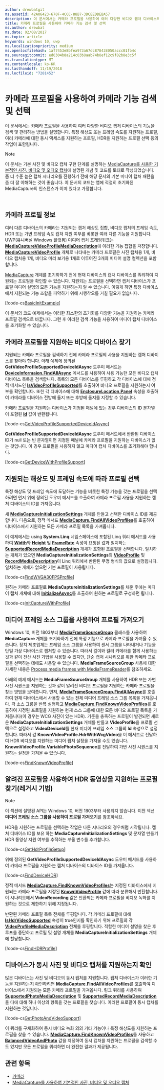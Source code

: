 ```yaml
---
author: drewbatgit
ms.assetid: 42A06423-670F-4CCC-88B7-3DCEEDDEBA57
description: 이 문서에서는 카메라 프로필을 사용하여 여러 다양한 비디오 캡처 디바이스의 기능을 검색 및 관리하는 방법을 설명합니다. 특정 해상도 또는 프레임 속도를 지원하는 프로필, 여러 카메라에 대한 동시 액세스를 지원하는 프로필, HDR을 지원하는 프로필 선택 등의 작업이 포함됩니다.
title: 카메라 프로필을 사용하여 카메라 기능 검색 및 선택
ms.author: drewbat
ms.date: 02/08/2017
ms.topic: article
keywords: windows 10, uwp
ms.localizationpriority: medium
ms.openlocfilehash: 1af7453e8bfea973a67dc878438050accc01fb4c
ms.sourcegitcommit: ed0304b8a214c03b8aab74b8ef12c9f82b8e3c5f
ms.translationtype: MT
ms.contentlocale: ko-KR
ms.lasthandoff: 11/19/2018
ms.locfileid: "7281452"
---
```

# <a name="discover-and-select-camera-capabilities-with-camera-profiles"></a>카메라 프로필을 사용하여 카메라 기능 검색 및 선택



이 문서에서는 카메라 프로필을 사용하여 여러 다양한 비디오 캡처 디바이스의 기능을 검색 및 관리하는 방법을 설명합니다. 특정 해상도 또는 프레임 속도를 지원하는 프로필, 여러 카메라에 대한 동시 액세스를 지원하는 프로필, HDR을 지원하는 프로필 선택 등의 작업이 포함됩니다.

> [!NOTE] 
> 이 문서는 기본 사진 및 비디오 캡처 구현 단계를 설명하는 [MediaCapture를 사용한 기본적인 사진, 비디오 및 오디오 캡처](basic-photo-video-and-audio-capture-with-MediaCapture.md)에 설명된 개념 및 코드를 토대로 작성되었습니다. 좀 더 수준 높은 캡처 시나리오를 진행하기 전에 해당 문서의 기본 미디어 캡처 패턴을 좀 더 잘 이해하는 것이 좋습니다. 이 문서의 코드는 앱에 적절히 초기화된 MediaCapture의 인스턴스가 이미 있다고 가정합니다.

 

## <a name="about-camera-profiles"></a>카메라 프로필 정보

여러 다른 디바이스의 카메라는 지원되는 캡처 해상도 집합, 비디오 캡처의 프레임 속도, HDR 또는 가변 프레임 속도 캡처 지원 여부를 비롯한 여러 다른 기능을 지원합니다. UWP(유니버설 Windows 플랫폼) 미디어 캡처 프레임워크는 [**MediaCaptureVideoProfileMediaDescription**](https://msdn.microsoft.com/library/windows/apps/dn926695)에 이러한 기능 집합을 저장합니다. [**MediaCaptureVideoProfile**](https://msdn.microsoft.com/library/windows/apps/dn926694) 개체로 나타내는 카메라 프로필은 사진 캡처용 1개, 비디오 캡처용 1개, 비디오 미리 보기용 1개로 이루어진 3개의 미디어 설명 컬렉션을 포함합니다.

[MediaCapture](capture-photos-and-video-with-mediacapture.md) 개체를 초기화하기 전에 현재 디바이스의 캡처 디바이스를 쿼리하여 지원되는 프로필을 확인할 수 있습니다. 지원되는 프로필을 선택하면 캡처 디바이스가 프로필 미디어 설명의 모든 기능을 지원하는지 알 수 있습니다. 이렇게 하면 특정 디바이스에서 지원되는 기능 조합을 파악하기 위해 시행착오를 거칠 필요가 없습니다.

[!code-cs[BasicInitExample](./code/BasicMediaCaptureWin10/cs/MainPage.xaml.cs#SnippetBasicInitExample)]

이 문서의 코드 예제에서는 이러한 최소한의 초기화를 다양한 기능을 지원하는 카메라 프로필 검색으로 바꿉니다. 그런 후 이러한 검색 기능을 사용하여 미디어 캡처 디바이스를 초기화할 수 있습니다.

## <a name="find-a-video-device-that-supports-camera-profiles"></a>카메라 프로필을 지원하는 비디오 디바이스 찾기

지원되는 카메라 프로필을 검색하기 전에 카메라 프로필의 사용을 지원하는 캡처 디바이스를 찾아야 합니다. 아래 예제에 정의된 **GetVideoProfileSupportedDeviceIdAsync** 도우미 메서드는[**DeviceInformaion.FindAllAsync**](https://msdn.microsoft.com/library/windows/apps/br225432) 메서드를 사용하여 사용 가능한 모든 비디오 캡처 디바이스 목록을 검색합니다. 목록의 모든 디바이스를 루핑하고 각 디바이스에 대해 정적 메서드인 [**IsVideoProfileSupported**](https://msdn.microsoft.com/library/windows/apps/dn926714)를 호출하여 비디오 프로필을 지원하는지 여부를 확인합니다. 또한 각 디바이스에 대해 [**EnclosureLocation.Panel**](https://msdn.microsoft.com/library/windows/apps/br229906) 속성을 호출하여 카메라를 디바이스 전방에 둘지 또는 후방에 둘지를 지정할 수 있습니다.

카메라 프로필을 지원하는 디바이스가 지정된 패널에 있는 경우 디바이스의 ID 문자열이 포함된 [**Id**](https://msdn.microsoft.com/library/windows/apps/br225437) 값이 반환됩니다.

[!code-cs[GetVideoProfileSupportedDeviceIdAsync](./code/BasicMediaCaptureWin10/cs/MainPage.xaml.cs#SnippetGetVideoProfileSupportedDeviceIdAsync)]

**GetVideoProfileSupportedDeviceIdAsync** 도우미 메서드에서 반환된 디바이스 ID가 null 또는 빈 문자열이면 지정된 패널에 카메라 프로필을 지원하는 디바이스가 없는 것입니다. 이 경우 프로필을 사용하지 않고 미디어 캡처 디바이스를 초기화해야 합니다.

[!code-cs[GetDeviceWithProfileSupport](./code/BasicMediaCaptureWin10/cs/MainPage.xaml.cs#SnippetGetDeviceWithProfileSupport)]

## <a name="select-a-profile-based-on-supported-resolution-and-frame-rate"></a>지원되는 해상도 및 프레임 속도에 따라 프로필 선택

특정 해상도 및 프레임 속도에 도달하는 기능을 비롯한 특정 기능을 갖는 프로필을 선택하려면 먼저 위에 정의된 도우미 메서드를 호출하여 카메라 프로필 사용을 지원하는 캡처 디바이스의 ID를 가져옵니다.

새 [**MediaCaptureInitializationSettings**](https://msdn.microsoft.com/library/windows/apps/br226573) 개체를 만들고 선택한 디바이스 ID를 제공합니다. 다음으로, 정적 메서드 [**MediaCapture.FindAllVideoProfiles**](https://msdn.microsoft.com/library/windows/apps/dn926708)를 호출하여 디바이스에서 지원하는 모든 카메라 프로필 목록을 가져옵니다.

이 예제에서는 using **System.Linq** 네임스페이스에 포함된 Linq 쿼리 메서드를 사용하여 [**Width**](https://msdn.microsoft.com/library/windows/apps/dn926700)와 [**Height**](https://msdn.microsoft.com/library/windows/apps/dn926697) 및 [**FrameRate**](https://msdn.microsoft.com/library/windows/apps/dn926696) 속성이 요청된 값과 일치하는 [**SupportedRecordMediaDescription**](https://msdn.microsoft.com/library/windows/apps/dn926705) 개체가 포함된 프로필을 선택합니다. 일치하는 개체가 있으면 **MediaCaptureInitializationSettings**의 [**VideoProfile**](https://msdn.microsoft.com/library/windows/apps/dn926679) 및 [**RecordMediaDescription**](https://msdn.microsoft.com/library/windows/apps/dn926678)이 Linq 쿼리에서 반환된 무명 형식의 값으로 설정됩니다. 일치하는 개체가 없으면 기본 프로필이 사용됩니다.

[!code-cs[FindWVGA30FPSProfile](./code/BasicMediaCaptureWin10/cs/MainPage.xaml.cs#SnippetFindWVGA30FPSProfile)]

원하는 카메라 프로필로 **MediaCaptureInitializationSettings**를 채운 후에는 미디어 캡처 개체에 대해 [**InitializeAsync**](https://msdn.microsoft.com/library/windows/apps/br226598)를 호출하여 원하는 프로필로 구성하면 됩니다.

[!code-cs[InitCaptureWithProfile](./code/BasicMediaCaptureWin10/cs/MainPage.xaml.cs#SnippetInitCaptureWithProfile)]

## <a name="use-media-frame-source-groups-to-get-profiles"></a>미디어 프레임 소스 그룹을 사용하여 프로필 가져오기

Windows 10, 버전 1803부터 [**MediaFrameSourceGroup**](https://docs.microsoft.com/uwp/api/windows.media.capture.frames.mediaframesourcegroup) 클래스를 사용하여 **MediaCapture** 개체를 초기화하기 전에 특정 기능으로 카메라 프로필을 가져올 수 있습니다. 장치 제조업체는 프레임 소스 그룹을 사용하여 센서 그룹을 나타내거나 기능을 단일 가상 디바이스로 캡처할 수 있습니다. 따라서 깊이와 컬러 카메라를 함께 사용하는 것과 같이 전산 사진 기법을 사용할 수 있지만, 단순 캡처 시나리오를 위한 카메라 프로필을 선택하는 데에도 사용할 수 있습니다. **MediaFrameSourceGroup** 사용에 대한 자세한 내용은 [Process media frames with MediaFrameReader](process-media-frames-with-mediaframereader.md)를 참조하세요.

아래의 예제 메서드는 **MediaFrameSourceGroup** 개체를 사용하여 HDR 또는 가변 사진 시퀀스를 지원하는 것과 같이 알려진 비디오 프로필을 지원하는 카메라 프로필을 찾는 방법을 보여줍니다. 먼저, [**MediaFrameSourceGroup.FindAllAsync**](https://msdn.microsoft.com/library/windows/apps/Windows.Media.Capture.Frames.MediaFrameSourceGroup.FindAllAsync)를 호출하여 현재 디바이스에서 사용할 수 있는 전체 미디어 프레임 소스 그룹 목록을 가져옵니다. 각 소스 그룹을 반복 실행하고 [**MediaCapture.FindKnownVideoProfiles**](https://docs.microsoft.com/uwp/api/windows.media.capture.mediacapture.findknownvideoprofiles)를 호출하여 지정된 프로필을 지원하는 현재 소스 그룹에 대한 모든 비디오 프로필 목록을 가져옵니다(이 경우는 WCG 사진이 있는 HDR). 기준을 충족하는 프로필이 발견되면 새로운 **MediaCaptureInitializationSettings** 개체를 만들고 **VideoProfile**을 프로필 선택으로 설정하고  **VideoDeviceId**를 현재 미디어 프레임 소스 그룹의 **Id** 속성으로 설정합니다. 따라서 값 **KnownVideoProfile.HdrWithWcgVideo**을 이 메서드로 전달하여 HDR 비디오를 지원하는 미디어 캡처 설정을 가져올 수도 있습니다. **KnownVideoProfile.VariablePhotoSequence**를 전달하여 가변 사진 시퀀스를 지원하는 설정을 가져올 수 있습니다.

 [!code-cs[FindKnownVideoProfile](./code/BasicMediaCaptureWin10/cs/MainPage.xaml.cs#SnippetFindKnownVideoProfile)]

## <a name="use-known-profiles-to-find-a-profile-that-supports-hdr-video-legacy-technique"></a>알려진 프로필을 사용하여 HDR 동영상을 지원하는 프로필 찾기(레거시 기법)

> [!NOTE] 
> 이 섹션에 설명된 API는 Windows 10, 버전 1803부터 사용되지 않습니다. 이전 섹션 **미디어 프레임 소스 그룹을 사용하여 프로필 가져오기**를 참조하세요.

HDR을 지원하는 프로필을 선택하는 작업은 다른 시나리오의 경우처럼 시작됩니다. 캡처 디바이스 ID를 보유 하는 **MediaCaptureInitializationSettings** 및 문자열 만들기 HDR 동영상 지원 여부를 추적하는 부울 변수를 추가합니다.

[!code-cs[GetHdrProfileSetup](./code/BasicMediaCaptureWin10/cs/MainPage.xaml.cs#SnippetGetHdrProfileSetup)]

위에 정의된 **GetVideoProfileSupportedDeviceIdAsync** 도우미 메서드를 사용하여 카메라 프로필을 지원하는 캡처 디바이스의 디바이스 ID를 가져옵니다.

[!code-cs[FindDeviceHDR](./code/BasicMediaCaptureWin10/cs/MainPage.xaml.cs#SnippetFindDeviceHDR)]

정적 메서드 [**MediaCapture.FindKnownVideoProfiles**](https://msdn.microsoft.com/library/windows/apps/dn926710)는 지정된 디바이스에서 지원되는 카메라 프로필을 지정된 [**KnownVideoProfile**](https://msdn.microsoft.com/library/windows/apps/dn948843) 값에 따라 분류해서 반환합니다. 이 시나리오에서 **VideoRecording** 값은 반환되는 카메라 프로필을 비디오 녹화를 지원하는 것으로 제한하기 위해 지정됩니다.

반환된 카메라 프로필 목록 전체를 루핑합니다. 각 카메라 프로필에 대해 [**IsHdrVideoSupported**](https://msdn.microsoft.com/library/windows/apps/dn926698) 속성이 true인지를 확인하기 위해 프로필의 각 [**VideoProfileMediaDescription**](https://msdn.microsoft.com/library/windows/apps/dn926695) 전체를 루핑합니다. 적합한 미디어 설명을 찾은 후 루프를 중단하고 프로필 및 설명 개체를 **MediaCaptureInitializationSettings** 개체에 할당합니다.

[!code-cs[FindHDRProfile](./code/BasicMediaCaptureWin10/cs/MainPage.xaml.cs#SnippetFindHDRProfile)]

## <a name="determine-if-a-device-supports-simultaneous-photo-and-video-capture"></a>디바이스가 동시 사진 및 비디오 캡처를 지원하는지 확인

많은 디바이스는 사진 및 비디오의 동시 캡처를 지원합니다. 캡처 디바이스가 이러한 기능을 지원하는지 확인하려면 [**MediaCapture.FindAllVideoProfiles**](https://msdn.microsoft.com/library/windows/apps/dn926708)를 호출하여 디바이스에서 지원되는 모든 카메라 프로필을 가져옵니다. 링크 쿼리를 사용하여 [**SupportedPhotoMediaDescription**](https://msdn.microsoft.com/library/windows/apps/dn926703) 및 [**SupportedRecordMediaDescription**](https://msdn.microsoft.com/library/windows/apps/dn926705) 둘 다에 대해 하나 이상의 항목을 갖는 프로필을 찾습니다. 이러한 프로필이 동시 캡처를 지원하는 것입니다.

[!code-cs[GetPhotoAndVideoSupport](./code/BasicMediaCaptureWin10/cs/MainPage.xaml.cs#SnippetGetPhotoAndVideoSupport)]

이 쿼리를 구체화하여 동시 비디오 녹화 외의 기타 기능이나 특정 해상도를 지원하는 프로필을 찾을 수 있습니다. [**MediaCapture.FindKnownVideoProfiles**](https://msdn.microsoft.com/library/windows/apps/dn926710)를 사용하고 [**BalancedVideoAndPhoto**](https://msdn.microsoft.com/library/windows/apps/dn948843) 값을 지정하여 동시 캡처를 지원하는 프로필을 검색할 수도 있지만 모든 프로필을 쿼리하면 더 완전한 결과가 제공됩니다.

## <a name="related-topics"></a>관련 항목

* [카메라](camera.md)
* [MediaCapture를 사용하여 기본적인 사진, 비디오 및 오디오 캡처](basic-photo-video-and-audio-capture-with-MediaCapture.md)
 

 




